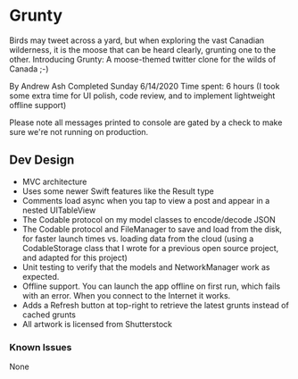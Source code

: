 # Grunty
Birds may tweet across a yard, but when exploring the vast Canadian wilderness, it is the moose that can be heard clearly, grunting one to the other.
Introducing Grunty: A moose-themed twitter clone for the wilds of Canada  ;-)

By Andrew Ash
Completed Sunday 6/14/2020
Time spent: 6 hours (I took some extra time for UI polish, code review, and to implement lightweight offline support)

Please note all messages printed to console are gated by a check to make sure we're not running on production.

## Dev Design
- MVC architecture
- Uses some newer Swift features like the Result type
- Comments load async when you tap to view a post and appear in a nested UITableView
- The Codable protocol on my model classes to encode/decode JSON
- The Codable protocol and FileManager to save and load from the disk, for faster launch times vs. loading data from the cloud (using a CodableStorage class that I wrote for a previous open source project, and adapted for this project)
- Unit testing to verify that the models and NetworkManager work as expected.
- Offline support. You can launch the app offline on first run, which fails with an error. When you connect to the Internet it works.
- Adds a Refresh button at top-right to retrieve the latest grunts instead of cached grunts
- All artwork is licensed from Shutterstock

### Known Issues
None

